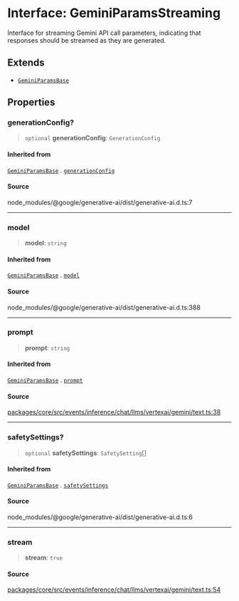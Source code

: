 # Interface: GeminiParamsStreaming

Interface for streaming Gemini API call parameters, indicating that responses should
be streamed as they are generated.

## Extends

- [`GeminiParamsBase`](GeminiParamsBase.md)

## Properties

### generationConfig?

> `optional` **generationConfig**: `GenerationConfig`

#### Inherited from

[`GeminiParamsBase`](GeminiParamsBase.md) . [`generationConfig`](GeminiParamsBase.md#generationconfig)

#### Source

node\_modules/@google/generative-ai/dist/generative-ai.d.ts:7

***

### model

> **model**: `string`

#### Inherited from

[`GeminiParamsBase`](GeminiParamsBase.md) . [`model`](GeminiParamsBase.md#model)

#### Source

node\_modules/@google/generative-ai/dist/generative-ai.d.ts:388

***

### prompt

> **prompt**: `string`

#### Inherited from

[`GeminiParamsBase`](GeminiParamsBase.md) . [`prompt`](GeminiParamsBase.md#prompt)

#### Source

[packages/core/src/events/inference/chat/llms/vertexai/gemini/text.ts:38](https://github.com/VictorS67/encre/blob/c09849eb59af073bf23be826a912f2ba4f635f93/packages/core/src/events/inference/chat/llms/vertexai/gemini/text.ts#L38)

***

### safetySettings?

> `optional` **safetySettings**: `SafetySetting`[]

#### Inherited from

[`GeminiParamsBase`](GeminiParamsBase.md) . [`safetySettings`](GeminiParamsBase.md#safetysettings)

#### Source

node\_modules/@google/generative-ai/dist/generative-ai.d.ts:6

***

### stream

> **stream**: `true`

#### Source

[packages/core/src/events/inference/chat/llms/vertexai/gemini/text.ts:54](https://github.com/VictorS67/encre/blob/c09849eb59af073bf23be826a912f2ba4f635f93/packages/core/src/events/inference/chat/llms/vertexai/gemini/text.ts#L54)
